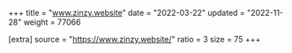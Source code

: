 +++
title = "www.zinzy.website"
date = "2022-03-22"
updated = "2022-11-28"
weight = 77066

[extra]
source = "https://www.zinzy.website/"
ratio = 3
size = 75
+++
